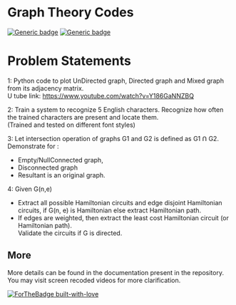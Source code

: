 # Graph Theory Codes

[![Generic badge](https://img.shields.io/badge/GRAPH-THEORY-BLUE.svg)](https://shields.io/)
[![Generic badge](https://img.shields.io/badge/IMAGE-PROCESSING-<BLUE>.svg)](https://shields.io/)

# Problem Statements
1: 
Python code to plot UnDirected graph, Directed graph and Mixed graph from its adjacency matrix.<br/>
U tube link:  https://www.youtube.com/watch?v=Y186GaNNZBQ

2:
Train a system to recognize 5 English characters. Recognize how often the trained characters are present and locate them.<br/>
(Trained and tested on different font styles)

3: 
Let intersection operation of graphs G1 and G2 is defined as G1 Ո G2. <br/>
Demonstrate for : <br/>
* Empty/NullConnected graph,
* Disconnected graph
* Resultant is an original graph.

4:
Given G(n,e) <br/>
* Extract all possible Hamiltonian circuits and edge disjoint Hamiltonian circuits, if G(n, e) is Hamiltonian else extract Hamiltonian path.<br/>
* If edges are weighted, then extract the least cost Hamiltonian circuit (or Hamiltonian path).<br/>
Validate the circuits if G is directed.

## More
More details can be found in the documentation present in the repository. 
You may visit screen recoded videos for more clarification.


[![ForTheBadge built-with-love](http://ForTheBadge.com/images/badges/built-with-love.svg)](https://GitHub.com/Naereen/)
